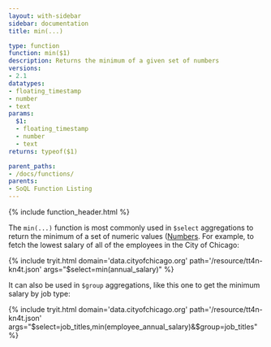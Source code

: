 ```yaml
---
layout: with-sidebar
sidebar: documentation
title: min(...)

type: function
function: min($1)
description: Returns the minimum of a given set of numbers 
versions:
- 2.1
datatypes:
- floating_timestamp
- number
- text
params:
  $1:
  - floating_timestamp
  - number
  - text
returns: typeof($1)

parent_paths: 
- /docs/functions/
parents: 
- SoQL Function Listing 
---
```


{% include function_header.html %}

The `min(...)` function is most commonly used in `$select` aggregations to return the minimum of a set of numeric values ([Numbers](/docs/datatypes/number.html). For example, to fetch the lowest salary of all of the employees in the City of Chicago:

{% include tryit.html domain='data.cityofchicago.org' path='/resource/tt4n-kn4t.json' args="$select=min(annual_salary)" %}

It can also be used in `$group` aggregations, like this one to get the minimum salary by job type:

{% include tryit.html domain='data.cityofchicago.org' path='/resource/tt4n-kn4t.json' args="$select=job_titles,min(employee_annual_salary)&$group=job_titles" %}
